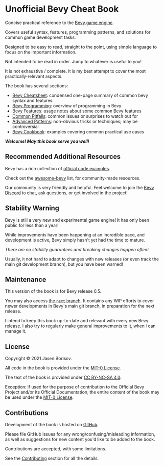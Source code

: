# Unofficial Bevy Cheat Book

Concise practical reference to the [Bevy game engine](https://github.com/bevyengine/bevy).

Covers useful syntax, features, programming patterns, and solutions for common game development tasks.

Designed to be easy to read, straight to the point, using simple language to focus on the important information.

Not intended to be read in order. Jump to whatever is useful to you!

It is not exhaustive / complete. It is my best attempt to cover the most practically-relevant aspects.

The book has several sections:

 - [Bevy Cheatsheet](./cheatsheet/_index.md): condensed one-page summary of common bevy syntax and features
 - [Bevy Programming](./programming/_index.md): overview of programming in Bevy
 - [Bevy Features](./features/_index.md): usage notes about some common Bevy features
 - [Common Pitfalls](./pitfalls/_index.md): common issues or surprises to watch out for
 - [Advanced Patterns](./patterns/_index.md): non-obvious tricks or techniques; may be controversial
 - [Bevy Cookbook](./cookbook/_index.md): examples covering common practical use cases

***Welcome! May this book serve you well!***

## Recommended Additional Resources

Bevy has a rich collection of [official code examples](https://github.com/bevyengine/bevy/tree/latest/examples#examples).

Check out the [awesome-bevy](https://github.com/bevyengine/awesome-bevy) list,
for community-made resources.

Our community is very friendly and helpful. Feel welcome to join the [Bevy
Discord](https://discord.gg/bevy) to chat, ask questions, or get involved in the project!

## Stability Warning

Bevy is still a very new and experimental game engine! It has only been public
for less than a year!

While improvements have been happening at an incredible pace, and development is
active, Bevy simply hasn't yet had the time to mature.

*There are no stability guarantees and breaking changes happen often!*

Usually, it not hard to adapt to changes with new releases (or even track the
main git development branch), but you have been warned!

## Maintenance

This version of the book is for Bevy release 0.5.

You may also access [the `next` branch](https://bevy-cheatbook.github.io/next/).
It contains any WIP efforts to cover newer developments in Bevy's main git
branch, in preparation for the next release.

I intend to keep this book up-to-date and relevant with every new Bevy release.
I also try to regularly make general improvements to it, when I can manage it.

## License

Copyright © 2021 Jasen Borisov.

All code in the book is provided under the [MIT-0 License](https://github.com/bevy-cheatbook/mit-0).

The text of the book is provided under [CC BY-NC-SA 4.0](https://creativecommons.org/licenses/by-nc-sa/4.0/).

Exception: If used for the purpose of contribution to the Official Bevy Project
and/or its Official Documentation, the entire content of the book may be used
under the [MIT-0 License](https://github.com/bevy-cheatbook/mit-0).

## Contributions

Development of the book is hosted on [GitHub](https://github.com/bevy-cheatbook/bevy-cheatbook).

Please file GitHub Issues for any wrong/confusing/misleading information, as
well as suggestions for new content you'd like to be added to the book.

Contributions are accepted, with some limitations.

See the [Contributing](./contributing.md) section for all the details.
